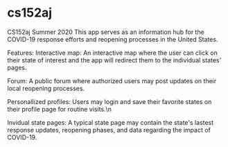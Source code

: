 # cs152aj
CS152aj Summer 2020
This app serves as an information hub for the COVID-19 response efforts and reopening processes in the United States.

Features:
  Interactive map: An interactive map where the user can click on their state of interest and the app will redirect them to the individual states' pages.
  
  Forum: A public forum where authorized users may post updates on their local reopening processes.
  
  Personallized profiles: Users may login and save their favorite states on their profile page for routine visits.\n
  
  Invidual state pages: A typical state page may contain the state's lastest response updates, reopening phases, and data regarding the impact of COVID-19.
  
